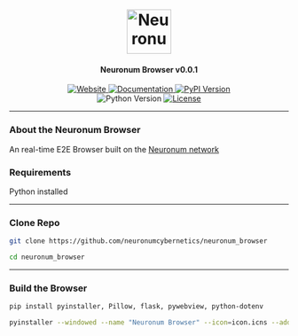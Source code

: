 <h1 align="center">
  <img src="https://neuronum.net/static/neuronum.svg" alt="Neuronum" width="80">
</h1>
<h4 align="center">Neuronum Browser v0.0.1</h4>

<p align="center">
  <a href="https://neuronum.net">
    <img src="https://img.shields.io/badge/Website-Neuronum-blue" alt="Website">
  </a>
  <a href="https://github.com/neuronumcybernetics/neuronum">
    <img src="https://img.shields.io/badge/Docs-Read%20now-green" alt="Documentation">
  </a>
  <a href="https://pypi.org/project/neuronum/">
    <img src="https://img.shields.io/pypi/v/neuronum.svg" alt="PyPI Version">
  </a><br>
  <img src="https://img.shields.io/badge/Python-3.8%2B-yellow" alt="Python Version">
  <a href="https://github.com/neuronumcybernetics/neuronum/blob/main/LICENSE.md">
    <img src="https://img.shields.io/badge/License-MIT-blue.svg" alt="License">
  </a>
</p>

------------------

### **About the Neuronum Browser**
An real-time E2E Browser built on the [Neuronum network](https://github.com/neuronumcybernetics/neuronum)

### Requirements
Python installed

------------------

### **Clone Repo**
```sh
git clone https://github.com/neuronumcybernetics/neuronum_browser
```

```sh
cd neuronum_browser
```

------------------

### **Build the Browser**
```sh
pip install pyinstaller, Pillow, flask, pywebview, python-dotenv
```

```sh
pyinstaller --windowed --name "Neuronum Browser" --icon=icon.icns --add-data=templates:templates --add-data=static:static app.py
```
